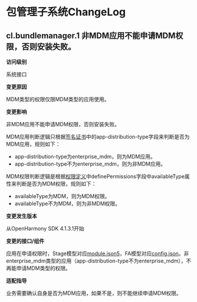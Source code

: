# 包管理子系统ChangeLog

## cl.bundlemanager.1 非MDM应用不能申请MDM权限，否则安装失败。

**访问级别**

系统接口

**变更原因**

MDM类型的权限仅限MDM类型的应用使用。

**变更影响**

非MDM应用不能申请MDM权限，否则安装失败。

MDM应用判断逻辑只根据[签名证书](../../../application-dev/security/app-provision-structure.md)中的app-distribution-type字段来判断是否为MDM应用，规则如下：
* app-distribution-type为enterprise_mdm，则为MDM应用。
* app-distribution-type不为enterprise_mdm，则为非MDM应用。

MDM权限判断逻辑是根据[权限定义](https://gitee.com/openharmony/utils_system_resources/blob/master/systemres/main/config.json)中definePermissions字段中availableType属性来判断是否为MDM权限，规则如下：
* availableType为MDM，则为MDM权限。
* availableType不为MDM，则为非MDM权限。

**变更发生版本**

从OpenHarmony SDK 4.1.3.1开始

**变更的接口/组件**

应用在申请权限时，Stage模型对应[module.json5](../../../application-dev/quick-start/module-structure.md#reqpermissions权限申请)，FA模型对应[config.json](../../../application-dev/quick-start/module-configuration-file.md#requestpermissions标签)。非enterprise_mdm类型的应用（app-distribution-type不为enterprise_mdm），不再能申请MDM类型的权限。

**适配指导**

业务需要确认自身是否为MDM应用，如果不是，则不能继续申请MDM权限。